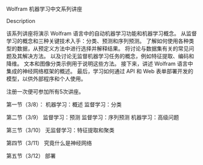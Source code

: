 Wolfram 机器学习中文系列讲座

Description

该系列讲座将演示 Wolfram 语言中的自动机器学习功能和机器学习概念。 从监督学习的概念和三种关键技术入手：分类、预测和序列预测。 了解如何使用各种类型的数据，从预定义方法中进行选择并解释结果。 将讨论与数据集有关的常见问题及其解决方法。 以及讨论无监督机器学习任务的概念，例如特征提取、编码和降维。 文本和图像分类示例用于说明这些方法。 接下来，讲述 Wolfram 语言中集成的神经网络框架的概述。 最后，学习如何通过 API 和 Web 表单部署开发的模型，以供外部程序和个人使用。

注册一次便可参加所有5次讲座。

第一节（3/8）：
  机器学习：概述
  监督学习：分类
  
第二节（3/9）
  监督学习：预测
  监督学习：序列预测
  机器学习：高级问题
  
第三节（3/10）
  无监督学习：特征提取和聚类
  
第四节（3/11）
  究竟什么是神经网络
  
第五节（3/12）
  部署
